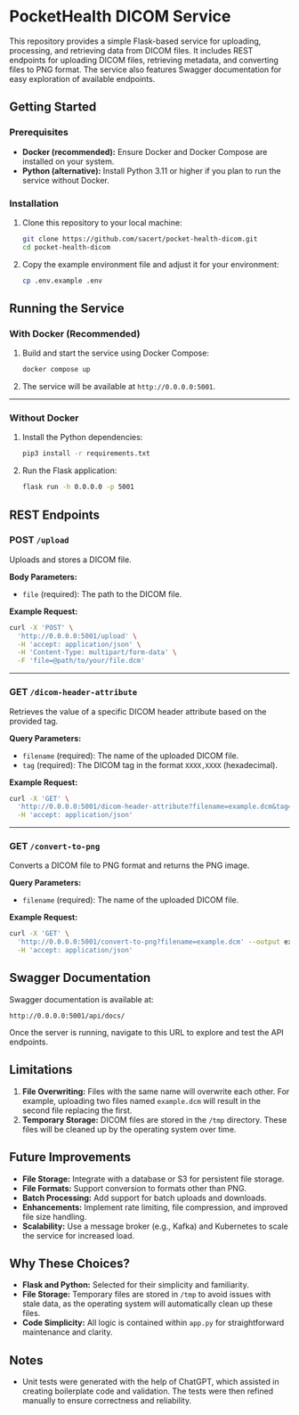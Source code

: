 # PocketHealth DICOM Service

This repository provides a simple Flask-based service for uploading, processing, and retrieving data from DICOM files. It includes REST endpoints for uploading DICOM files, retrieving metadata, and converting files to PNG format. The service also features Swagger documentation for easy exploration of available endpoints.



## Getting Started

### Prerequisites

- **Docker (recommended):** Ensure Docker and Docker Compose are installed on your system.
- **Python (alternative):** Install Python 3.11 or higher if you plan to run the service without Docker.

### Installation

1. Clone this repository to your local machine:
   ```bash
   git clone https://github.com/sacert/pocket-health-dicom.git
   cd pocket-health-dicom
   ```

2. Copy the example environment file and adjust it for your environment:
   ```bash
   cp .env.example .env
   ```



## Running the Service

### With Docker (Recommended)

1. Build and start the service using Docker Compose:
   ```bash
   docker compose up
   ```

2. The service will be available at `http://0.0.0.0:5001`.

---

### Without Docker

1. Install the Python dependencies:
   ```bash
   pip3 install -r requirements.txt
   ```

2. Run the Flask application:
   ```bash
   flask run -h 0.0.0.0 -p 5001
   ```



## REST Endpoints

### **POST** `/upload`

Uploads and stores a DICOM file.

**Body Parameters:**
- `file` (required): The path to the DICOM file.

**Example Request:**
```bash
curl -X 'POST' \
  'http://0.0.0.0:5001/upload' \
  -H 'accept: application/json' \
  -H 'Content-Type: multipart/form-data' \
  -F 'file=@path/to/your/file.dcm'
```

---

### **GET** `/dicom-header-attribute`

Retrieves the value of a specific DICOM header attribute based on the provided tag.

**Query Parameters:**
- `filename` (required): The name of the uploaded DICOM file.
- `tag` (required): The DICOM tag in the format `XXXX,XXXX` (hexadecimal).

**Example Request:**
```bash
curl -X 'GET' \
  'http://0.0.0.0:5001/dicom-header-attribute?filename=example.dcm&tag=0010,0010' \
  -H 'accept: application/json'
```

---

### **GET** `/convert-to-png`

Converts a DICOM file to PNG format and returns the PNG image.

**Query Parameters:**
- `filename` (required): The name of the uploaded DICOM file.

**Example Request:**
```bash
curl -X 'GET' \
  'http://0.0.0.0:5001/convert-to-png?filename=example.dcm' --output example.png \
  -H 'accept: application/json'
```



## Swagger Documentation

Swagger documentation is available at:
```
http://0.0.0.0:5001/api/docs/
```

Once the server is running, navigate to this URL to explore and test the API endpoints.


## Limitations

1. **File Overwriting:** Files with the same name will overwrite each other. For example, uploading two files named `example.dcm` will result in the second file replacing the first.
2. **Temporary Storage:** DICOM files are stored in the `/tmp` directory. These files will be cleaned up by the operating system over time.



## Future Improvements

- **File Storage:** Integrate with a database or S3 for persistent file storage.
- **File Formats:** Support conversion to formats other than PNG.
- **Batch Processing:** Add support for batch uploads and downloads.
- **Enhancements:** Implement rate limiting, file compression, and improved file size handling.
- **Scalability:** Use a message broker (e.g., Kafka) and Kubernetes to scale the service for increased load.


## Why These Choices?

- **Flask and Python:** Selected for their simplicity and familiarity.
- **File Storage:** Temporary files are stored in `/tmp` to avoid issues with stale data, as the operating system will automatically clean up these files.
- **Code Simplicity:** All logic is contained within `app.py` for straightforward maintenance and clarity.


## Notes

- Unit tests were generated with the help of ChatGPT, which assisted in creating boilerplate code and validation. The tests were then refined manually to ensure correctness and reliability.
